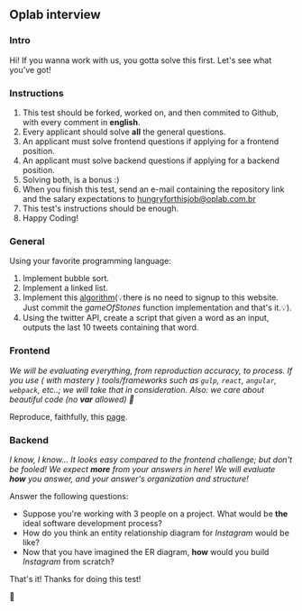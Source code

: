 ## Oplab interview

### Intro

Hi! If you wanna work with us, you gotta solve this first. Let's see what you've got!

### Instructions

1. This test should be forked, worked on, and then commited to Github, with every comment in **english**.
2. Every applicant should solve **all** the general questions.
3. An applicant must solve frontend questions if applying for a frontend position.
4. An applicant must solve backend questions if applying for a backend position.
5. Solving both, is a bonus :)
6. When you finish this test, send an e-mail containing the repository link and the salary expectations to <hungryforthisjob@oplab.com.br>
7. This test's instructions should be enough.
8. Happy Coding!

### General
Using your favorite programming language:

1. Implement bubble sort.
3. Implement a linked list.
4. Implement this [algorithm](https://www.hackerrank.com/challenges/game-of-stones-1)(💡️there is no need to signup to this website. Just commit the _gameOfStones_ function implementation and that's it.💡️).
5. Using the twitter API, create a script that given a word as an input, outputs the last 10 tweets containing that word.

### Frontend

_We will be evaluating everything, from reproduction accuracy, to process. If you use ( with mastery ) tools/frameworks such as `gulp`, `react`, `angular`, `webpack`, etc..; we will take that in consideration. Also: we care about beautiful code (no __var__ allowed) 👾_

Reproduce, faithfully, this [page]( http://ydirection.com/Aria/index-3.html ).

### Backend

_I know, I know... It looks easy compared to the frontend challenge; but don't be fooled! We expect **more** from your answers in here! We will evaluate **how** you answer, and your answer's organization and structure!_

Answer the following questions:
- Suppose you're working with 3 people on a project. What would be **the** ideal software development process?
- How do you think an entity relationship diagram for _Instagram_ would be like?
- Now that you have imagined the ER diagram, **how** would you build _Instagram_ from scratch?


That's it! Thanks for doing this test!

🚀
